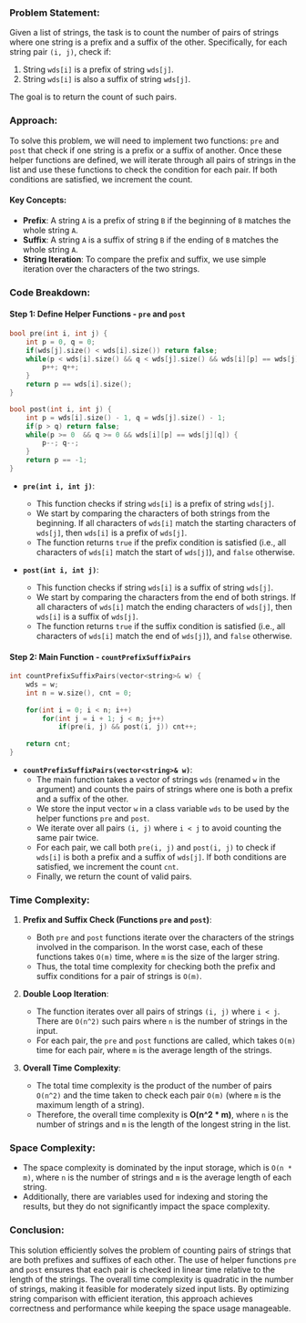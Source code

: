 ### Problem Statement:

Given a list of strings, the task is to count the number of pairs of strings where one string is a prefix and a suffix of the other. Specifically, for each string pair `(i, j)`, check if:
1. String `wds[i]` is a prefix of string `wds[j]`.
2. String `wds[i]` is also a suffix of string `wds[j]`.

The goal is to return the count of such pairs.

### Approach:

To solve this problem, we will need to implement two functions: `pre` and `post` that check if one string is a prefix or a suffix of another. Once these helper functions are defined, we will iterate through all pairs of strings in the list and use these functions to check the condition for each pair. If both conditions are satisfied, we increment the count.

#### Key Concepts:
- **Prefix**: A string `A` is a prefix of string `B` if the beginning of `B` matches the whole string `A`.
- **Suffix**: A string `A` is a suffix of string `B` if the ending of `B` matches the whole string `A`.
- **String Iteration**: To compare the prefix and suffix, we use simple iteration over the characters of the two strings.

### Code Breakdown:

#### Step 1: Define Helper Functions - `pre` and `post`
```cpp
bool pre(int i, int j) {
    int p = 0, q = 0;
    if(wds[j].size() < wds[i].size()) return false;
    while(p < wds[i].size() && q < wds[j].size() && wds[i][p] == wds[j][q]) {
        p++; q++;
    }
    return p == wds[i].size();
}

bool post(int i, int j) {
    int p = wds[i].size() - 1, q = wds[j].size() - 1;
    if(p > q) return false;
    while(p >= 0  && q >= 0 && wds[i][p] == wds[j][q]) {
        p--; q--;
    }
    return p == -1;
}
```

- **`pre(int i, int j)`**:
    - This function checks if string `wds[i]` is a prefix of string `wds[j]`. 
    - We start by comparing the characters of both strings from the beginning. If all characters of `wds[i]` match the starting characters of `wds[j]`, then `wds[i]` is a prefix of `wds[j]`.
    - The function returns `true` if the prefix condition is satisfied (i.e., all characters of `wds[i]` match the start of `wds[j]`), and `false` otherwise.

- **`post(int i, int j)`**:
    - This function checks if string `wds[i]` is a suffix of string `wds[j]`. 
    - We start by comparing the characters from the end of both strings. If all characters of `wds[i]` match the ending characters of `wds[j]`, then `wds[i]` is a suffix of `wds[j]`.
    - The function returns `true` if the suffix condition is satisfied (i.e., all characters of `wds[i]` match the end of `wds[j]`), and `false` otherwise.

#### Step 2: Main Function - `countPrefixSuffixPairs`
```cpp
int countPrefixSuffixPairs(vector<string>& w) {
    wds = w;
    int n = w.size(), cnt = 0;
    
    for(int i = 0; i < n; i++)
        for(int j = i + 1; j < n; j++)
            if(pre(i, j) && post(i, j)) cnt++;
    
    return cnt;
}
```

- **`countPrefixSuffixPairs(vector<string>& w)`**:
    - The main function takes a vector of strings `wds` (renamed `w` in the argument) and counts the pairs of strings where one is both a prefix and a suffix of the other.
    - We store the input vector `w` in a class variable `wds` to be used by the helper functions `pre` and `post`.
    - We iterate over all pairs `(i, j)` where `i < j` to avoid counting the same pair twice.
    - For each pair, we call both `pre(i, j)` and `post(i, j)` to check if `wds[i]` is both a prefix and a suffix of `wds[j]`. If both conditions are satisfied, we increment the count `cnt`.
    - Finally, we return the count of valid pairs.

### Time Complexity:

1. **Prefix and Suffix Check (Functions `pre` and `post`)**:
    - Both `pre` and `post` functions iterate over the characters of the strings involved in the comparison. In the worst case, each of these functions takes `O(m)` time, where `m` is the size of the larger string.
    - Thus, the total time complexity for checking both the prefix and suffix conditions for a pair of strings is `O(m)`.

2. **Double Loop Iteration**:
    - The function iterates over all pairs of strings `(i, j)` where `i < j`. There are `O(n^2)` such pairs where `n` is the number of strings in the input.
    - For each pair, the `pre` and `post` functions are called, which takes `O(m)` time for each pair, where `m` is the average length of the strings.

3. **Overall Time Complexity**:
    - The total time complexity is the product of the number of pairs `O(n^2)` and the time taken to check each pair `O(m)` (where `m` is the maximum length of a string).
    - Therefore, the overall time complexity is **O(n^2 * m)**, where `n` is the number of strings and `m` is the length of the longest string in the list.

### Space Complexity:

- The space complexity is dominated by the input storage, which is `O(n * m)`, where `n` is the number of strings and `m` is the average length of each string.
- Additionally, there are variables used for indexing and storing the results, but they do not significantly impact the space complexity.

### Conclusion:

This solution efficiently solves the problem of counting pairs of strings that are both prefixes and suffixes of each other. The use of helper functions `pre` and `post` ensures that each pair is checked in linear time relative to the length of the strings. The overall time complexity is quadratic in the number of strings, making it feasible for moderately sized input lists. By optimizing string comparison with efficient iteration, this approach achieves correctness and performance while keeping the space usage manageable.